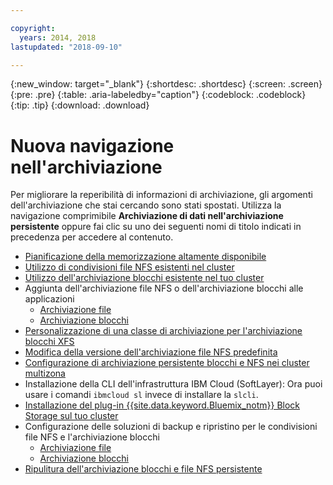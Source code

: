 ```yaml
---

copyright:
  years: 2014, 2018
lastupdated: "2018-09-10"

---
```


{:new_window: target="_blank"}
{:shortdesc: .shortdesc}
{:screen: .screen}
{:pre: .pre}
{:table: .aria-labeledby="caption"}
{:codeblock: .codeblock}
{:tip: .tip}
{:download: .download}


# Nuova navigazione nell'archiviazione
Per migliorare la reperibilità di informazioni di archiviazione, gli argomenti dell'archiviazione che stai cercando sono stati spostati. Utilizza la navigazione comprimibile **Archiviazione di dati nell'archiviazione persistente** oppure fai clic su uno dei seguenti nomi di titolo indicati in precedenza per accedere al contenuto.

*  [Pianificazione della memorizzazione altamente disponibile](cs_storage_planning.html#storage_planning)
*  [Utilizzo di condivisioni file NFS esistenti nel cluster](cs_storage_file.html#existing_file)
*  [Utilizzo dell'archiviazione blocchi esistente nel tuo cluster](cs_storage_block.html#existing_block)
*  Aggiunta dell'archiviazione file NFS o dell'archiviazione blocchi alle applicazioni
    * [Archiviazione file](cs_storage_file.html#add_file)
    * [Archiviazione blocchi](cs_storage_block.html#add_block)
*  [Personalizzazione di una classe di archiviazione per l'archiviazione blocchi XFS](cs_storage_block.html#custom_storageclass)
*  [Modifica della versione dell'archiviazione file NFS predefinita](cs_storage_file.html#nfs_version)
*  [Configurazione di archiviazione persistente blocchi e NFS nei cluster multizona](cs_storage_basics.html#multizone)
*  Installazione della CLI dell'infrastruttura IBM Cloud (SoftLayer): Ora puoi usare i comandi `ibmcloud sl` invece di installare la `slcli`.
*  [Installazione del plug-in {{site.data.keyword.Bluemix_notm}} Block Storage sul tuo cluster](cs_storage_block.html#install_block)
*  Configurazione delle soluzioni di backup e ripristino per le condivisioni file NFS e l'archiviazione blocchi
    * [Archiviazione file](cs_storage_file.html#backup_restore)
    * [Archiviazione blocchi](cs_storage_block.html#backup_restore)
*  [Ripulitura dell'archiviazione blocchi e file NFS persistente](cs_storage_remove.html#cleanup)
